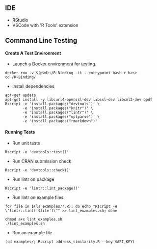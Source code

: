 ## IDE
- RStudio
- VSCode with 'R Tools' extension

## Command Line Testing

#### Create A Test Environment

* Launch a Docker environment for testing.
```
docker run -v $(pwd):/R-Binding -it --entrypoint bash r-base
cd /R-Binding/
```

* Install dependencies
```
apt-get update
apt-get install -y libcurl4-openssl-dev libssl-dev libxml2-dev qpdf
Rscript -e 'install.packages("devtools")' \
        -e 'install.packages("knitr")' \
        -e 'install.packages("lintr")' \
        -e 'install.packages("optparse")' \
        -e 'install.packages("rmarkdown")'

```

#### Running Tests

* Run unit tests
```
Rscript -e 'devtools::test()'
```

* Run CRAN submission check
```
Rscript -e 'devtools::check()'
```

* Run lintr on package
```
Rscript -e 'lintr::lint_package()'
```

* Run lintr on example files
```
for file in $(ls examples/*.R); do echo "Rscript -e \"lintr::lint('$file')\"" >> lint_examples.sh; done

chmod a+x lint_examples.sh
./lint_examples.sh

```

* Run an example file
```
(cd examples/; Rscript address_similarity.R --key $API_KEY)
```
